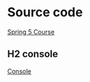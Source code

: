 # Source code
 
[Spring 5 Course](https://www.udemy.com/spring-framework-5-beginner-to-guru)

## H2 console

[Console](http://localhost:8080/h2-console/)
